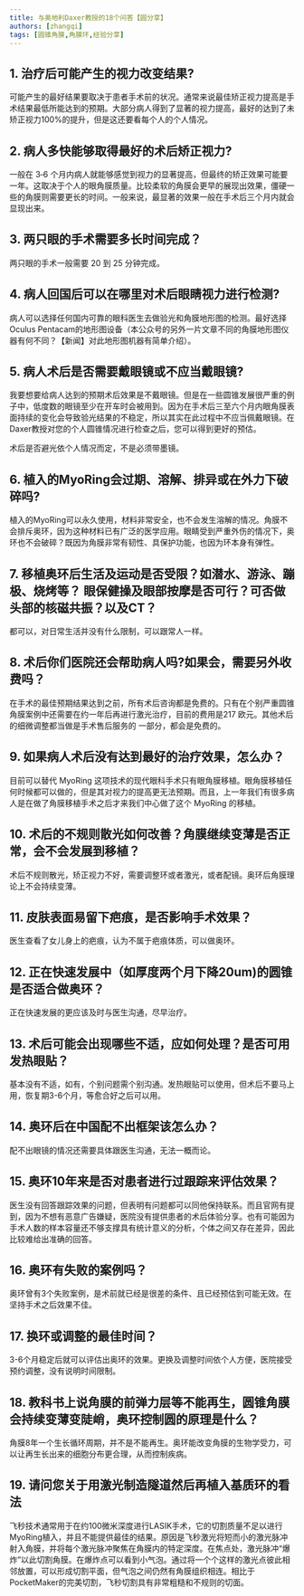 ```yaml
---
title: 与奥地利Daxer教授的18个问答【圆分享】
authors: [zhangqi]
tags: [圆锥角膜,角膜环,经验分享]
---
```


## 1. 治疗后可能产生的视力改变结果?

可能产生的最好结果要取决于患者手术前的状况。通常来说最佳矫正视力提高是手术结果最低所能达到的预期。大部分病人得到了显著的视力提高，最好的达到了未矫正视力100%的提升，但是这还要看每个人的个人情况。

## 2. 病人多快能够取得最好的术后矫正视力?

一般在 3‐6 个月内病人就能够感觉到视力的显著提高，但最终的矫正效果可能要一年。这取决于个人的眼角膜质量。比较柔软的角膜会更早的展现出效果，僵硬一些的角膜则需要更长的时间。一般来说，最显著的效果一般在手术后三个月内就会显现出来。

## 3. 两只眼的手术需要多长时间完成？

两只眼的手术一般需要 20 到 25 分钟完成。

## 4. 病人回国后可以在哪里对术后眼睛视力进行检测?

病人可以选择任何国内可靠的眼科医生去做验光和角膜地形图的检测。最好选择Oculus Pentacam的地形图设备（本公众号的另外一片文章不同的角膜地形图仪器有何不同？【新闻】对此地形图机器有简单介绍）。

## 5. 病人术后是否需要戴眼镜或不应当戴眼镜?

我要想要给病人达到的预期术后效果是不戴眼镜。但是在一些圆锥发展很严重的例子中，低度数的眼镜至少在开车时会被用到。因为在手术后三至六个月内眼角膜表面持续的变化会导致验光结果的不稳定，所以其实在此过程中不应当佩戴眼镜。在Daxer教授对您的个人圆锥情况进行检查之后，您可以得到更好的预估。

术后是否避光依个人情况而定，不是必须带墨镜。

## 6. 植入的MyoRing会过期、溶解、排异或在外力下破碎吗?

植入的MyoRing可以永久使用，材料非常安全，也不会发生溶解的情况。角膜不会排斥奥环，因为这种材料已有广泛的医学应用。眼睛受到严重外伤的情况下，奥环也不会破碎？既因为角膜非常有韧性、具保护功能，也因为环本身有弹性。

## 7. 移植奥环后生活及运动是否受限？如潜水、游泳、蹦极、烧烤等？ 眼保健操及眼部按摩是否可行？可否做头部的核磁共振？以及CT？

都可以，对日常生活并没有什么限制，可以跟常人一样。

## 8. 术后你们医院还会帮助病人吗?如果会，需要另外收费吗？

在手术的最佳预期结果达到之前，所有术后咨询都是免费的。只有在个别严重圆锥角膜案例中还需要在约一年后再进行激光治疗，目前的费用是217 欧元。其他术后的细微调整都当做是手术售后服务的 一部分，都会是免费的。

## 9. 如果病人术后没有达到最好的治疗效果，怎么办？

目前可以替代 MyoRing 这项技术的现代眼科手术只有眼角膜移植。眼角膜移植任何时候都可以做的，但是其对视力的提高更无法预期。而且，上一年我们有很多病人是在做了角膜移植手术之后才来我们中心做了这个 MyoRing 的移植。

## 10. 术后的不规则散光如何改善？角膜继续变薄是否正常，会不会发展到移植？

术后不规则散光，矫正视力不好，需要调整环或者激光，或者配镜。奥环后角膜理论上不会持续变薄。

## 11. 皮肤表面易留下疤痕，是否影响手术效果？

医生查看了女儿身上的疤痕，认为不属于疤痕体质，可以做奥环。

## 12. 正在快速发展中（如厚度两个月下降20um)的圆锥是否适合做奥环？

正在快速发展的更应该及时与医生沟通，尽早治疗。

## 13. 术后可能会出现哪些不适，应如何处理？是否可用发热眼贴？

基本没有不适，如有，个别问题需个别沟通。发热眼贴可以使用，但术后不要马上用，恢复期3-6个月，等愈合好之后可以用。

## 14. 奥环后在中国配不出框架该怎么办？

配不出眼镜的情况还需要具体跟医生沟通，无法一概而论。

## 15. 奥环10年来是否对患者进行过跟踪来评估效果？

医生没有回答跟踪效果的问题，但表明有问题都可以同他保持联系。而且官网有提到，因为不想有恶意广告嫌疑，医院没有提供患者的术后体验分享。也有可能因为手术人数的样本容量还不够支撑具有统计意义的分析，个体之间又存在差异，因此比较难给出准确的回答。

## 16. 奥环有失败的案例吗？

奥环曾有3个失败案例，是术前就已经是很差的条件、且已经预估到可能无效。在坚持手术之后效果不佳。

## 17. 换环或调整的最佳时间？

3-6个月稳定后就可以评估出奥环的效果。更换及调整时间依个人方便，医院接受预约调整，没有说明时间限制。

## 18.  教科书上说角膜的前弹力层等不能再生，圆锥角膜会持续变薄变陡峭，奥环控制圆的原理是什么？

角膜8年一个生长循环周期，并不是不能再生。奥环能改变角膜的生物学受力，可以让再生长出来的细胞分布更合理，从而控制疾病。

## 19. 请问您关于用激光制造隧道然后再植入基质环的看法

飞秒技术通常用于在约100微米深度进行LASIK手术，它的切割质量不足以进行MyoRing植入，并且不能提供最佳的结果。原因是飞秒激光将短而小的激光脉冲射入角膜，并将每个激光脉冲聚焦在角膜内的特定深度。在焦点处，激光脉冲“爆炸”以此切割角膜。在爆炸点可以看到小气泡。通过将一个个这样的激光点彼此相邻放置，可以形成切割平面，但气泡之间仍然有角膜组织相连。相比于PocketMaker的完美切割，飞秒切割具有非常粗糙和不规则的切面。
